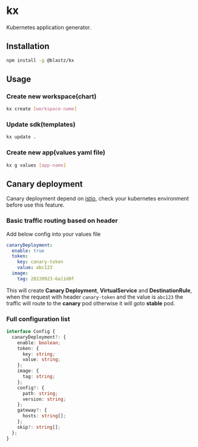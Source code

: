# kx

Kubernetes application generator.

## Installation

```bash
npm install -g @blastz/kx
```

## Usage

### Create new workspace(chart)

```bash
kx create [workspace-name]
```

### Update sdk(templates)

```bash
kx update .
```

### Create new app(values yaml file)

```bash
kx g values [app-name]
```

## Canary deployment

Canary deployment depend on [istio](https://istio.io/latest/), check your
kubernetes environment before use this feature.

### Basic traffic routing based on header

Add below config into your values file

```yaml
canaryDeployment:
  enable: true
  token:
    key: canary-token
    value: abc123
  image:
    tag: 20220923-6a11d0f
```

This will create **Canary Deployment**, **VirtualService** and **DestinationRule**, when
the request with header `canary-token` and the value is `abc123` the traffic will route
to the **canary** pod otherwise it will goto **stable** pod.

### Full configuration list

```ts
interface Config {
  canaryDeployment?: {
    enable: boolean;
    token: {
      key: string;
      value: string;
    };
    image: {
      tag: string;
    };
    config?: {
      path: string;
      version: string;
    };
    gateway?: {
      hosts: string[];
    };
    skip?: string[];
  };
}
```
